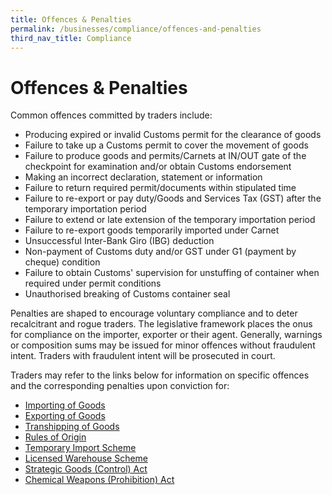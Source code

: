 ```yaml
---
title: Offences & Penalties
permalink: /businesses/compliance/offences-and-penalties
third_nav_title: Compliance
---
```


# Offences & Penalties

Common offences committed by traders include:

-   Producing expired or invalid Customs permit for the clearance of goods
-   Failure to take up a Customs permit to cover the movement of goods
-   Failure to produce goods and permits/Carnets at IN/OUT gate of the checkpoint for examination and/or obtain Customs endorsement
-   Making an incorrect declaration, statement or information
-   Failure to return required permit/documents within stipulated time
-   Failure to re-export or pay duty/Goods and Services Tax (GST) after the temporary importation period
-   Failure to extend or late extension of the temporary importation period
-   Failure to re-export goods temporarily imported under Carnet
-   Unsuccessful Inter-Bank Giro (IBG) deduction
-   Non-payment of Customs duty and/or GST under G1 (payment by cheque) condition
-   Failure to obtain Customs' supervision for unstuffing of container when required under permit conditions
-   Unauthorised breaking of Customs container seal

Penalties are shaped to encourage voluntary compliance and to deter recalcitrant and rogue traders. The legislative framework places the onus for compliance on the importer, exporter or their agent. Generally, warnings or composition sums may be issued for minor offences without fraudulent intent. Traders with fraudulent intent will be prosecuted in court.

Traders may refer to the links below for information on specific offences and the corresponding penalties upon conviction for:

-   [Importing of Goods](https://www.customs.gov.sg/businesses/importing-goods/import-procedures#Offences)
-   [Exporting of Goods](https://www.customs.gov.sg/businesses/exporting-goods/export-procedures#Offences)
-   [Transhipping of Goods](https://www.customs.gov.sg/businesses/transhipping-goods/transhipment-procedures#Offences)
-   [Rules of Origin](https://www.customs.gov.sg/businesses/exporting-goods/certificates-of-origin#Offences)
-   [Temporary Import Scheme](https://www.customs.gov.sg/businesses/importing-goods/temporary-import-scheme#Offences)
-   [Licensed Warehouse Scheme](https://www.customs.gov.sg/businesses/customs-schemes-licences-framework/licensed-warehouse-scheme#Offences)
-   [Strategic Goods (Control) Act](https://www.customs.gov.sg/businesses/strategic-goods-control/overview/enforcement#Offences)
-   [Chemical Weapons (Prohibition) Act](https://www.customs.gov.sg/businesses/chemical-weapons-convention/offences#Offences)
